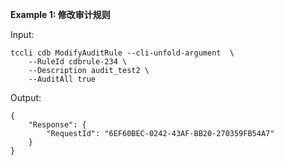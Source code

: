 **Example 1: 修改审计规则**



Input: 

```
tccli cdb ModifyAuditRule --cli-unfold-argument  \
    --RuleId cdbrule-234 \
    --Description audit_test2 \
    --AuditAll true
```

Output: 
```
{
    "Response": {
        "RequestId": "6EF60BEC-0242-43AF-BB20-270359FB54A7"
    }
}
```

